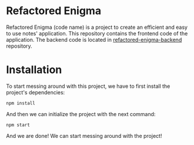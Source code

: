 # Refactored Enigma

Refactored Enigma (code name) is a project to create an efficient and easy to use notes' application. This repository contains the frontend code of the application. The backend code is located in [refactored-enigma-backend](https://github.com/AlexisDominguez/refactored-enigma-backend) repository.

# Installation

To start messing around with this project, we have to first install the project's dependencies:

```
npm install
```

And then we can initialize the project with the next command:

```
npm start
```

And we are done! We can start messing around with the project!
